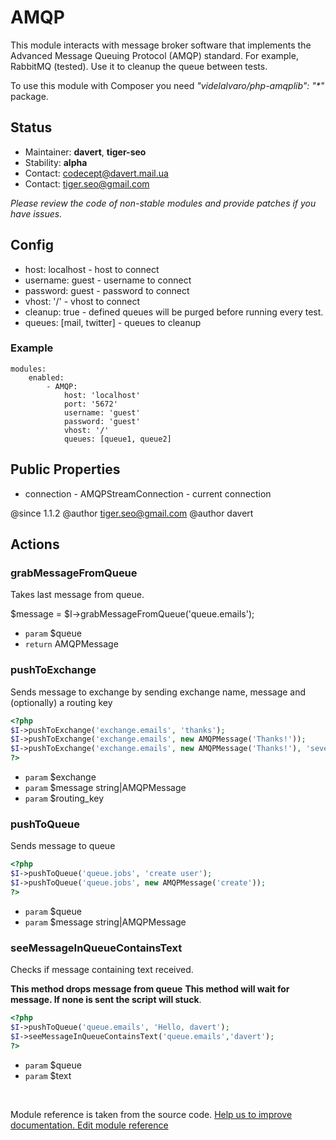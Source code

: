 # AMQP


This module interacts with message broker software that implements
the Advanced Message Queuing Protocol (AMQP) standard. For example, RabbitMQ (tested).
Use it to cleanup the queue between tests.

<div class="alert alert-info">
To use this module with Composer you need <em>"videlalvaro/php-amqplib": "*"</em> package.
</div>

## Status
* Maintainer: **davert**, **tiger-seo**
* Stability: **alpha**
* Contact: codecept@davert.mail.ua
* Contact: tiger.seo@gmail.com

*Please review the code of non-stable modules and provide patches if you have issues.*

## Config

* host: localhost - host to connect
* username: guest - username to connect
* password: guest - password to connect
* vhost: '/' - vhost to connect
* cleanup: true - defined queues will be purged before running every test.
* queues: [mail, twitter] - queues to cleanup

### Example

    modules:
        enabled:
            - AMQP:
                host: 'localhost'
                port: '5672'
                username: 'guest'
                password: 'guest'
                vhost: '/'
                queues: [queue1, queue2]

## Public Properties

* connection - AMQPStreamConnection - current connection

@since 1.1.2
@author tiger.seo@gmail.com
@author davert


## Actions

### grabMessageFromQueue
 
Takes last message from queue.

$message = $I->grabMessageFromQueue('queue.emails');

 * `param` $queue
 * `return` AMQPMessage


### pushToExchange
 
Sends message to exchange by sending exchange name, message
and (optionally) a routing key

``` php
<?php
$I->pushToExchange('exchange.emails', 'thanks');
$I->pushToExchange('exchange.emails', new AMQPMessage('Thanks!'));
$I->pushToExchange('exchange.emails', new AMQPMessage('Thanks!'), 'severity');
?>
```

 * `param` $exchange
 * `param` $message string|AMQPMessage
 * `param` $routing_key


### pushToQueue
 
Sends message to queue

``` php
<?php
$I->pushToQueue('queue.jobs', 'create user');
$I->pushToQueue('queue.jobs', new AMQPMessage('create'));
?>
```

 * `param` $queue
 * `param` $message string|AMQPMessage


### seeMessageInQueueContainsText
 
Checks if message containing text received.

**This method drops message from queue**
**This method will wait for message. If none is sent the script will stuck**.

``` php
<?php
$I->pushToQueue('queue.emails', 'Hello, davert');
$I->seeMessageInQueueContainsText('queue.emails','davert');
?>
```

 * `param` $queue
 * `param` $text

<p>&nbsp;</p><div class="alert alert-warning">Module reference is taken from the source code. <a href="https://github.com/Codeception/Codeception/tree/2.2/src/Codeception/Module/AMQP.php">Help us to improve documentation. Edit module reference</a></div>
